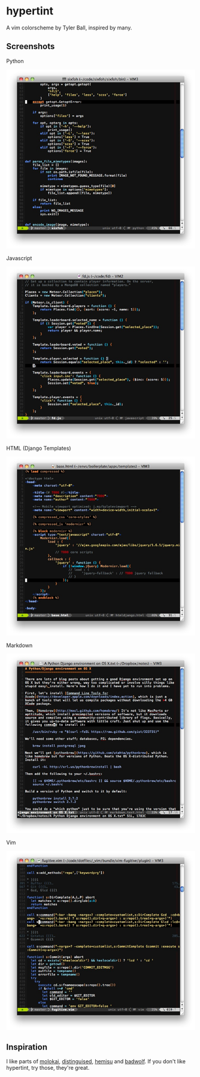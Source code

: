 hypertint
=========

A vim colorscheme by Tyler Ball, inspired by many.

Screenshots
-----------

Python

![python](https://github.com/tylerball/vim-hypertint/raw/master/screenshots/python.jpg)

Javascript

![javascript](https://github.com/tylerball/vim-hypertint/raw/master/screenshots/javascript.jpg)

HTML (Django Templates)

![html](https://github.com/tylerball/vim-hypertint/raw/master/screenshots/html.jpg)

Markdown

![markdown](https://github.com/tylerball/vim-hypertint/raw/master/screenshots/markdown.jpg)

Vim

![vim](https://github.com/tylerball/vim-hypertint/raw/master/screenshots/vim.jpg)

Inspiration
-----------

I like parts of [molokai][molokai], [distinguised][distinguished],
[hemisu][hemisu] and [badwolf][badwolf]. If you don't like hypertint, try
those, they're great.

[molokai]:https://github.com/tomasr/molokai
[distinguished]:https://github.com/Lokaltog/vim-distinguished
[hemisu]:http://noahfrederick.com/vim-color-scheme-hemisu/
[badwolf]:https://github.com/sjl/badwolf
